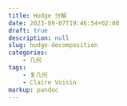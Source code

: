 ```yaml
---
title: Hodge 分解
date: 2023-09-07T19:46:54+02:00
draft: true
description: null
slug: hodge-decomposition
categories:
    - 几何
tags:
    - 复几何
    - Claire Voisin
markup: pandoc
---
```


